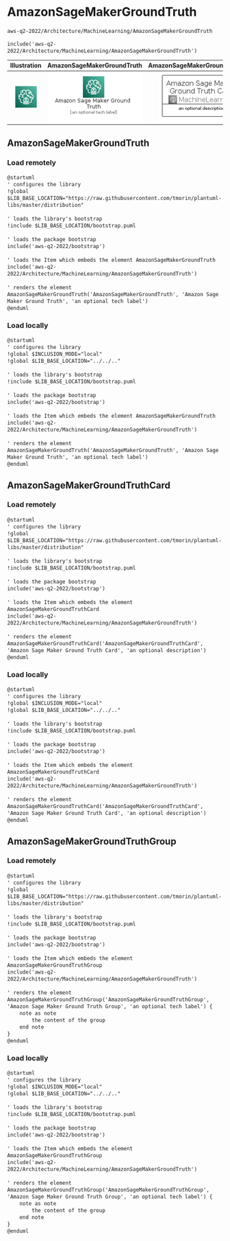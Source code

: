 # AmazonSageMakerGroundTruth


```text
aws-q2-2022/Architecture/MachineLearning/AmazonSageMakerGroundTruth
```

```text
include('aws-q2-2022/Architecture/MachineLearning/AmazonSageMakerGroundTruth')
```



| Illustration | AmazonSageMakerGroundTruth | AmazonSageMakerGroundTruthCard | AmazonSageMakerGroundTruthGroup |
| :---: | :---: | :---: | :---: |
| ![illustration for Illustration](../../../aws-q2-2022/Architecture/MachineLearning/AmazonSageMakerGroundTruth.png) | ![illustration for AmazonSageMakerGroundTruth](../../../aws-q2-2022/Architecture/MachineLearning/AmazonSageMakerGroundTruth.Local.png) | ![illustration for AmazonSageMakerGroundTruthCard](../../../aws-q2-2022/Architecture/MachineLearning/AmazonSageMakerGroundTruthCard.Local.png) | ![illustration for AmazonSageMakerGroundTruthGroup](../../../aws-q2-2022/Architecture/MachineLearning/AmazonSageMakerGroundTruthGroup.Local.png) |




## AmazonSageMakerGroundTruth

### Load remotely
```plantuml
@startuml
' configures the library
!global $LIB_BASE_LOCATION="https://raw.githubusercontent.com/tmorin/plantuml-libs/master/distribution"

' loads the library's bootstrap
!include $LIB_BASE_LOCATION/bootstrap.puml

' loads the package bootstrap
include('aws-q2-2022/bootstrap')

' loads the Item which embeds the element AmazonSageMakerGroundTruth
include('aws-q2-2022/Architecture/MachineLearning/AmazonSageMakerGroundTruth')

' renders the element
AmazonSageMakerGroundTruth('AmazonSageMakerGroundTruth', 'Amazon Sage Maker Ground Truth', 'an optional tech label')
@enduml
```

### Load locally
```plantuml
@startuml
' configures the library
!global $INCLUSION_MODE="local"
!global $LIB_BASE_LOCATION="../../.."

' loads the library's bootstrap
!include $LIB_BASE_LOCATION/bootstrap.puml

' loads the package bootstrap
include('aws-q2-2022/bootstrap')

' loads the Item which embeds the element AmazonSageMakerGroundTruth
include('aws-q2-2022/Architecture/MachineLearning/AmazonSageMakerGroundTruth')

' renders the element
AmazonSageMakerGroundTruth('AmazonSageMakerGroundTruth', 'Amazon Sage Maker Ground Truth', 'an optional tech label')
@enduml
```

## AmazonSageMakerGroundTruthCard

### Load remotely
```plantuml
@startuml
' configures the library
!global $LIB_BASE_LOCATION="https://raw.githubusercontent.com/tmorin/plantuml-libs/master/distribution"

' loads the library's bootstrap
!include $LIB_BASE_LOCATION/bootstrap.puml

' loads the package bootstrap
include('aws-q2-2022/bootstrap')

' loads the Item which embeds the element AmazonSageMakerGroundTruthCard
include('aws-q2-2022/Architecture/MachineLearning/AmazonSageMakerGroundTruth')

' renders the element
AmazonSageMakerGroundTruthCard('AmazonSageMakerGroundTruthCard', 'Amazon Sage Maker Ground Truth Card', 'an optional description')
@enduml
```

### Load locally
```plantuml
@startuml
' configures the library
!global $INCLUSION_MODE="local"
!global $LIB_BASE_LOCATION="../../.."

' loads the library's bootstrap
!include $LIB_BASE_LOCATION/bootstrap.puml

' loads the package bootstrap
include('aws-q2-2022/bootstrap')

' loads the Item which embeds the element AmazonSageMakerGroundTruthCard
include('aws-q2-2022/Architecture/MachineLearning/AmazonSageMakerGroundTruth')

' renders the element
AmazonSageMakerGroundTruthCard('AmazonSageMakerGroundTruthCard', 'Amazon Sage Maker Ground Truth Card', 'an optional description')
@enduml
```

## AmazonSageMakerGroundTruthGroup

### Load remotely
```plantuml
@startuml
' configures the library
!global $LIB_BASE_LOCATION="https://raw.githubusercontent.com/tmorin/plantuml-libs/master/distribution"

' loads the library's bootstrap
!include $LIB_BASE_LOCATION/bootstrap.puml

' loads the package bootstrap
include('aws-q2-2022/bootstrap')

' loads the Item which embeds the element AmazonSageMakerGroundTruthGroup
include('aws-q2-2022/Architecture/MachineLearning/AmazonSageMakerGroundTruth')

' renders the element
AmazonSageMakerGroundTruthGroup('AmazonSageMakerGroundTruthGroup', 'Amazon Sage Maker Ground Truth Group', 'an optional tech label') {
    note as note
        the content of the group
    end note
}
@enduml
```

### Load locally
```plantuml
@startuml
' configures the library
!global $INCLUSION_MODE="local"
!global $LIB_BASE_LOCATION="../../.."

' loads the library's bootstrap
!include $LIB_BASE_LOCATION/bootstrap.puml

' loads the package bootstrap
include('aws-q2-2022/bootstrap')

' loads the Item which embeds the element AmazonSageMakerGroundTruthGroup
include('aws-q2-2022/Architecture/MachineLearning/AmazonSageMakerGroundTruth')

' renders the element
AmazonSageMakerGroundTruthGroup('AmazonSageMakerGroundTruthGroup', 'Amazon Sage Maker Ground Truth Group', 'an optional tech label') {
    note as note
        the content of the group
    end note
}
@enduml
```

